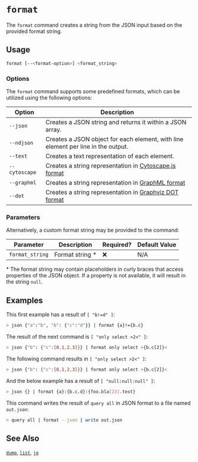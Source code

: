 # `format`

The `format` command creates a string from the JSON input based on the provided format string.

## Usage

```bash
format [--<format-option>] <format_string>
```

### Options

The `format` command supports some predefined formats, which can be utilized using the following options:

| Option        | Description                                                                                               |
| ------------- | --------------------------------------------------------------------------------------------------------- |
| `--json`      | Creates a JSON string and returns it within a JSON array.                                                 |
| `--ndjson`    | Creates a JSON object for each element, with line element per line in the output.                         |
| `--text`      | Creates a text representation of each element.                                                            |
| `--cytoscape` | Creates a string representation in [Cytoscape.js format](https://js.cytoscape.org#notation/elements-json) |
| `--graphml`   | Creates a string representation in [GraphML format](http://graphml.graphdrawing.org)                      |
| `--dot`       | Creates a string representation in [Graphviz DOT format](https://graphviz.org/doc/info/lang.html)         |

### Parameters

Alternatively, a custom format string may be provided to the command:

| Parameter       | Description      | Required? | Default Value |
| --------------- | ---------------- | --------- | ------------- |
| `format_string` | Format string \* | ❌        | N/A           |

\* The format string may contain placeholders in curly braces that access properties of the JSON object. If a property is not available, it will result in the string `null`.

## Examples

This first example has a result of `[ "b!=d" ]`:

```bash
> json {"a":"b", "b": {"c":"d"}} | format {a}!={b.c}
```

The result of the next command is `[ "only select >2<" ]`:

```bash
> json {"b": {"c":[0,1,2,3]}} | format only select >{b.c[2]}<
```

The following command results in `[ "only select >2<" ]`:

```bash
> json {"b": {"c":[0,1,2,3]}} | format only select >{b.c[2]}<
```

And the below example has a result of `[ "null:null:null" ]`:

```bash
> json {} | format {a}:{b.c.d}:{foo.bla[23].test}
```

This command writes the result of `query all` in JSON format to a file named `out.json`:

```bash
> query all | format --json | write out.json
```

## See Also

[`dump`](./dump.md), [`list`](./list.md), [`jq`](./jq.md)

